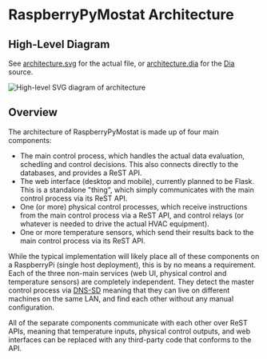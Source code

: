 RaspberryPyMostat Architecture
==============================

High-Level Diagram
------------------

See [architecture.svg](architecture.svg) for the actual file, or [architecture.dia](architecture.dia)
for the [Dia](https://wiki.gnome.org/Apps/Dia/) source.

![High-level SVG diagram of architecture](https://cdn.rawgit.com/jantman/RPyMostat/PoC/architecture.svg)

Overview
--------

The architecture of RaspberryPyMostat is made up of four main components:

* The main control process, which handles the actual data evaluation, schedling and
  control decisions. This also connects directly to the databases, and provides a ReST API.
* The web interface (desktop and mobile), currently planned to be Flask. This is a
  standalone "thing", which simply communicates with the main control process via its ReST API.
* One (or more) physical control processes, which receive instructions from the main control
  process via a ReST API, and control relays (or whatever is needed to drive the actual HVAC equipment).
* One or more temperature sensors, which send their results back to the main
  control process via its ReST API.

While the typical implementation will likely place all of these components on a RaspberryPi
(single host deployment), this is by no means a requirement. Each of the three non-main services
(web UI, physical control and temperature sensors) are completely independent. They detect the
master control process via [DNS-SD](http://en.wikipedia.org/wiki/Zero-configuration_networking#DNS-SD)
meaning that they can live on different machines on the same LAN, and find each other without
any manual configuration.

All of the separate components communicate with each other over ReST APIs, meaning that temperature
inputs, physical control outputs, and web interfaces can be replaced with any third-party code that
conforms to the API.


